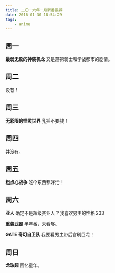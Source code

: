 ```yaml
---
title: 二〇一六年一月新番推荐
date: 2016-01-30 18:54:29
tags:
	- anime
---
```


## <span>周一</span>

**最弱无败的神装机龙** 又是落第骑士和学战都市的剧情。

## <span>周二</span>

没有！

## <span>周三</span>

**无彩限的怪灵世界** 乳摇不要钱！

## <span>周四</span>

并没有。

## <span>周五</span>

**粗点心战争** 吃个东西都好污！

## <span>周六</span>

**亚人** 确定不是超级赛亚人？我喜欢男主的性格 233

**重装武器** 半年番，未看够。

**GATE 奇幻自卫队** 我要看男主带后宫刷巨龙！

## <span>周日</span>

**龙珠超** 回忆童年。
